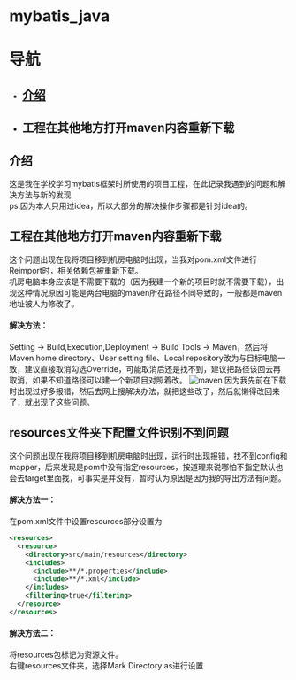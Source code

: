 # mybatis_java
# 导航
* ## [介绍](#介绍)
* ## 工程在其他地方打开maven内容重新下载

## 介绍
这是我在学校学习mybatis框架时所使用的项目工程，在此记录我遇到的问题和解决方法与新的发现<br>
ps:因为本人只用过idea，所以大部分的解决操作步骤都是针对idea的。

## 工程在其他地方打开maven内容重新下载
这个问题出现在我将项目移到机房电脑时出现，当我对pom.xml文件进行Reimport时，相关依赖包被重新下载。<br>
机房电脑本身应该是不需要下载的（因为我建一个新的项目时就不需要下载），出现这种情况原因可能是两台电脑的maven所在路径不同导致的，一般都是maven地址被人为修改了。
#### 解决方法：
Setting -> Build,Execution,Deployment -> Build Tools -> Maven，然后将Maven home directory、User setting file、Local repository改为与目标电脑一致，建议直接取消勾选Override，可能取消后还是找不到，建议把路径该回去再取消，如果不知道路径可以建一个新项目对照着改。
![maven](https://github.com/decay000000/mybatis_java/blob/main/picture/maven_set.png)
因为我先前在下载时出现过好多报错，然后去网上搜解决办法，就把这些改了，然后就懒得改回来了，就出现了这些问题。

## resources文件夹下配置文件识别不到问题
这个问题出现在我将项目移到机房电脑时出现，运行时出现报错，找不到config和mapper，后来发现是pom中没有指定resources，按道理来说哪怕不指定默认也会去target里面找，可事实是并没有，暂时认为原因是因为我的导出方法有问题。
#### 解决方法一：
在pom.xml文件中设置resources部分设置为
```xml
<resources>
  <resource>
    <directory>src/main/resources</directory>
    <includes>
      <include>**/*.properties</include>
      <include>**/*.xml</include>
    </includes>
    <filtering>true</filtering>
  </resource>
</resources>
```
#### 解决方法二：
将resources包标记为资源文件。<br>
右键resources文件夹，选择Mark Directory as进行设置
